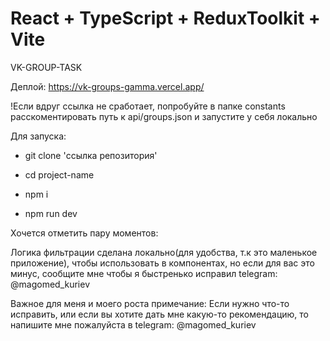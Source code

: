 # React + TypeScript + ReduxToolkit + Vite
VK-GROUP-TASK

Деплой: https://vk-groups-gamma.vercel.app/

!Если вдруг ссылка не сработает, попробуйте в папке constants расскоментировать путь к api/groups.json и запустите у себя локально

Для запуска: 

- git clone 'ссылка репозитория'

- cd project-name

- npm i

- npm run dev

Хочется отметить пару моментов:

Логика фильтрации сделана локально(для удобства, т.к это маленькое приложение), чтобы использовать в компонентах, но если для вас это минус, сообщите мне чтобы я быстренько исправил telegram: @magomed_kuriev

Важное для меня и моего роста примечание: Если нужно что-то исправить, или если вы хотите дать мне какую-то рекомендацию, то напишите мне пожалуйста в telegram: @magomed_kuriev

